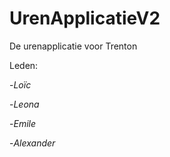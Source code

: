 # UrenApplicatieV2
De urenapplicatie voor Trenton

Leden:

-*Loïc*

-*Leona*

-*Emile*

-*Alexander*
